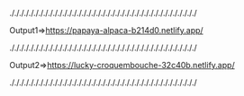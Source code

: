 
./././././././././././././././././././././././././././././././././././././././

Output1=>https://papaya-alpaca-b214d0.netlify.app/

./././././././././././././././././././././././././././././././././././././././

Output2=>https://lucky-croquembouche-32c40b.netlify.app/

./././././././././././././././././././././././././././././././././././././././
